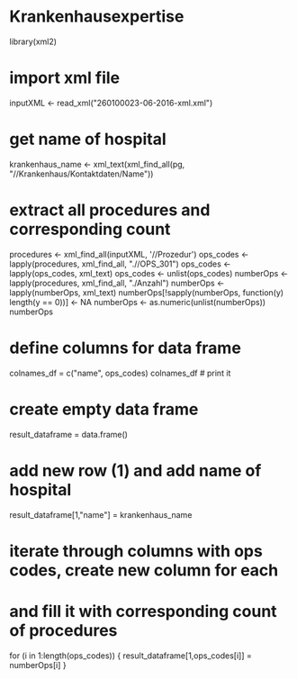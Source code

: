 # Krankenhausexpertise
library(xml2)

# import xml file
inputXML <- read_xml("260100023-06-2016-xml.xml")

# get name of hospital
krankenhaus_name <- xml_text(xml_find_all(pg, "//Krankenhaus/Kontaktdaten/Name"))

# extract all procedures and corresponding count
procedures <- xml_find_all(inputXML, '//Prozedur')
ops_codes <- lapply(procedures, xml_find_all, ".//OPS_301")
ops_codes <- lapply(ops_codes, xml_text)
ops_codes <- unlist(ops_codes)
numberOps <- lapply(procedures, xml_find_all, "./Anzahl")
numberOps <- lapply(numberOps, xml_text)
numberOps[!sapply(numberOps, function(y) length(y == 0))] <- NA
numberOps <- as.numeric(unlist(numberOps))
numberOps


# define columns for data frame
colnames_df = c("name", ops_codes)
colnames_df # print it

# create empty data frame
result_dataframe = data.frame()
# add new row (1) and add name of hospital
result_dataframe[1,"name"] = krankenhaus_name
# iterate through columns with ops codes, create new column for each 
# and fill it with corresponding count of procedures
for (i in 1:length(ops_codes)) {
  result_dataframe[1,ops_codes[i]] = numberOps[i]
}
